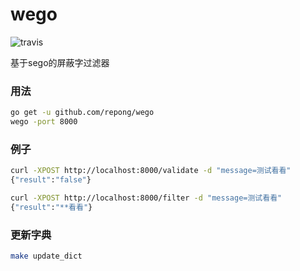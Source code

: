# wego

![travis](https://travis-ci.org/repong/wego.svg?branch=master)

基于sego的屏蔽字过滤器

### 用法

``` bash
go get -u github.com/repong/wego
wego -port 8000
```

### 例子

``` bash
curl -XPOST http://localhost:8000/validate -d "message=测试看看"
{"result":"false"}

curl -XPOST http://localhost:8000/filter -d "message=测试看看"
{"result":"**看看"}
```

### 更新字典

``` bash
make update_dict
```
